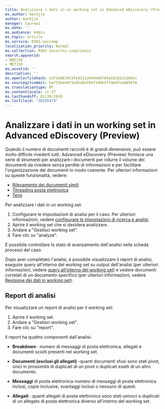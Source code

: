 ```yaml
---
title: Analizzare i dati in un working set in Advanced eDiscovery (Preview)
ms.author: markjjo
author: markjjo
manager: laurawi
ms.date: ''
ms.audience: Admin
ms.topic: article
ms.service: O365-seccomp
localization_priority: Normal
ms.collection: M365-security-compliance
search.appverid:
- MOE150
- MET150
ms.assetid: ''
description: ''
ms.openlocfilehash: e3f3e863423fe4312a944eb6f04a58182e11665c
ms.sourcegitcommit: baf23be44f1ed5abbf84f140b5ffa64fce605478
ms.translationtype: MT
ms.contentlocale: it-IT
ms.lasthandoff: 02/26/2019
ms.locfileid: "30295479"
---
```

# <a name="analyze-data-in-a-working-set-in-advanced-ediscovery-preview"></a>Analizzare i dati in un working set in Advanced eDiscovery (Preview)

Quando il numero di documenti raccolti è di grandi dimensioni, può essere molto difficile rivederli tutti. Advanced eDiscovery (Preview) fornisce una serie di strumenti per analizzare i documenti per ridurre il volume dei documenti da rivedere senza perdite di informazioni e per facilitare l'organizzazione dei documenti in modo coerente. Per ulteriori informazioni su queste funzionalità, vedere:

- [Rilevamento dei documenti simili](near-duplicates.md)
- [Threading posta elettronica](email-threading.md)
- [Temi](themes.md)

Per analizzare i dati in un working set:

1. Configurare le impostazioni di analisi per il caso. Per ulteriori informazioni, vedere [configurare le impostazioni di ricerca e analisi](configure-search-analytics-settings.md).
2. Aprire il working set che si desidera analizzare.
3. Andare a "Gestisci working set".
4. Fare clic su "analyze".

È possibile controllare lo stato di avanzamento dell'analisi nella scheda processi del caso.

 Dopo aver completato l'analisi, è possibile visualizzare il report di analisi, eseguire query all'interno del working set su output dell'analisi (per ulteriori informazioni, vedere [query all'interno del working set](working-set-search.md)) e vedere documenti correlati di un documento specifico (per ulteriori informazioni, vedere [ Revisione dei dati in working set](reviewing-data-in-working-set.md)).

## <a name="analytics-report"></a>Report di analisi

Per visualizzare un report di analisi per il working set:

1. Aprire il working set.
2. Andare a "Gestisci working set".
3. Fare clic su "report".

Il report ha quattro componenti dall'analisi:

- **Breakdown** : numero di messaggi di posta elettronica, allegati e documenti sciolti presenti nel working set.

- **Documenti (esclusi gli allegati)** -quanti documenti sfusi sono stati pivot, unici in prossimità di duplicati di un pivot o duplicati esatti di un altro documento.

- **Messaggi** di posta elettronica-numero di messaggi di posta elettronica inclusi, copie inclusive, svantaggi inclusi o nessuno di questi.

- **Allegati** : quanti allegati di posta elettronica sono stati univoci o duplicati di un allegato di posta elettronica diverso all'interno del working set.
